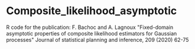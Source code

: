 # Composite_likelihood_asymptotic
R code for the publication:  F. Bachoc and A. Lagnoux  "Fixed-domain asymptotic properties of composite likelihood estimators for Gaussian processes"  Journal of statistical planning and inference, 209 (2020) 62-75
